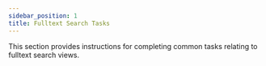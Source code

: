 ```yaml
---
sidebar_position: 1
title: Fulltext Search Tasks
---
```


This section provides instructions for completing common tasks relating to fulltext search views.

<DocCardList />
